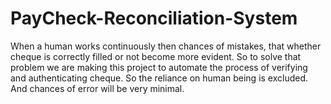 # PayCheck-Reconciliation-System
When a human works continuously then chances of mistakes, that whether cheque is correctly filled or not become more evident. So to solve that problem we are making this project to automate the process of verifying and authenticating cheque.
So the reliance on human being is excluded. And chances of error will be very minimal. 
